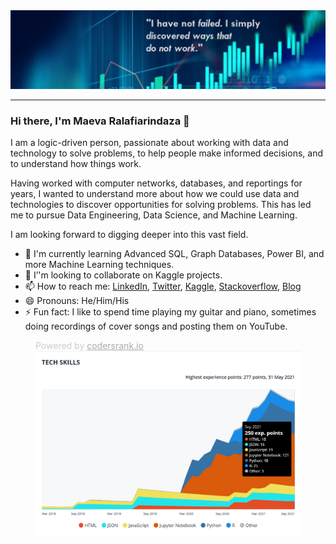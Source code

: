 <!-- Banner picture -->
<img src="images/banner.jfif">

---
### Hi there, I'm Maeva Ralafiarindaza 👋

I am a logic-driven person, passionate about working with data and technology to solve problems, to help people make informed decisions, and to understand how things work.

Having worked with computer networks, databases, and reportings for years, I wanted to understand more about how we could use data and technologies to discover opportunities for solving problems. This has led me to pursue Data Engineering, Data Science, and Machine Learning.

I am looking forward to digging deeper into this vast field.

- 🌱 I'm currently learning Advanced SQL, Graph Databases, Power BI, and more Machine Learning techniques.
- 👯 I’'m looking to collaborate on Kaggle projects.
- 📫 How to reach me: [LinkedIn](https://www.linkedin.com/in/maevaralafiarindaza), [Twitter](https://twitter.com/maevaralafi), [Kaggle](https://www.kaggle.com/maevaralafi), [Stackoverflow](https://stackexchange.com/users/9569098/maevadevs), [Blog](http://maevadevs.github.io)
- 😄 Pronouns: He/Him/His
- ⚡ Fun fact: I like to spend time playing my guitar and piano, sometimes doing recordings of cover songs and posting them on YouTube.

<!-- Banner picture -->
<figure>
    <figcaption style="text-align: left; color: #ccc;">Powered by <a href="https://codersrank.io" style="text-align: left; color: #aaa;">codersrank.io</a></figcaption>
    <img src="images/tech-skills.png">
</figure>